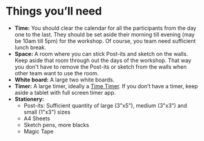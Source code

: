 # Things you’ll need

- **Time:** You should clear the calendar for all the participants from the day one to the last. They should be set aside their morning till evening (may be 10am till 5pm) for the workshop. Of course, you team need sufficient lunch break.
- **Space:** A room where you can stick Post-its and sketch on the walls. Keep aside that room through out the days of the workshop. That way you don't have to remove the Post-its or sketch from the walls when other team want to use the room.
- **White board:** A large two white boards.
- **Timer:** A large timer, ideally a [Time Timer](https://www.timetimer.com/collections/timers/products/time-timer-12-inch). If you don’t have a timer, keep aside a tablet with full screen timer app.
- **Stationery:**
  - Post-its: Sufficient quantity of large (3"x5"), medium (3"x3") and small (1"x3") sizes
  - A4 Sheets
  - Sketch pens, more blacks
  - Magic Tape

